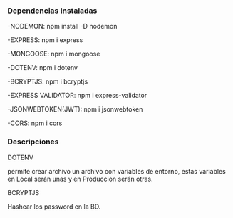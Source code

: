 ### Dependencias Instaladas

-NODEMON: npm install -D nodemon

-EXPRESS: npm i express

-MONGOOSE: npm i mongoose 

-DOTENV: npm i dotenv 

-BCRYPTJS: npm i bcryptjs

-EXPRESS VALIDATOR: npm i express-validator

-JSONWEBTOKEN(JWT): npm i jsonwebtoken

-CORS:  npm i cors

### Descripciones

DOTENV

permite crear archivo un archivo con variables de entorno, estas variables en Local serán unas y en Produccion serán otras.

BCRYPTJS

Hashear los password en la BD.